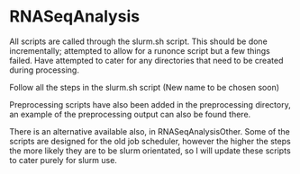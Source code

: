 # RNASeqAnalysis 
All scripts are called through the slurm.sh script. This should be done incrementally; attempted to allow for a runonce script but a few things failed. Have attempted to cater for any directories that need to be created during processing. 

Follow all the steps in the slurm.sh script (New name to be chosen soon)


Preprocessing scripts have also been added in the preprocessing directory, an example of the preprocessing output can also be found there.



There is an alternative available also, in RNASeqAnalysisOther. Some of the scripts are designed for the old job scheduler, however the higher the steps the more likely they are to be slurm orientated, so I will update these scripts to cater purely for slurm use.
